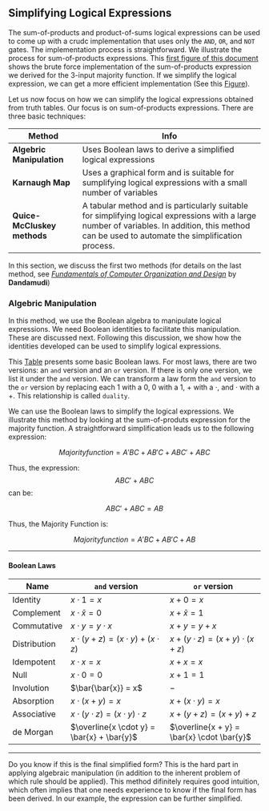 ## Simplifying Logical Expressions

The sum-of-products and product-of-sums logical expressions can be used to come up with a crudc implementation that uses only the `AND`, `OR`, and `NOT` gates. The implementation process is straightforward. We illustrate the process for sum-of-products expressions. This [first figure of this document](https://github.com/romuro-pauliv/Introduction-to-Assembly/blob/main/Part%20II%20-%20Computer%20Organization/a4%20-%20Logic%20Functions.md#logic-functions) shows the brute force implementation of the sum-of-products expression we derived for the 3-input majority function. If we simplify the logical expression, we can get a more efficient implementation (See this [Figure]()).

Let us now focus on how we can simplify the logical expressions obtained from truth tables. Our focus is on sum-of-products expressions. There are three basic techniques:

| Method | Info |
|--------|------|
| __Algebric Manipulation__ | Uses Boolean laws to derive a simplified logical expressions |
| __Karnaugh Map__ | Uses a graphical form and is suitable for sumplifying logical expressions with a small number of variables |
| __Quice-McCluskey methods__ | A tabular method and is particularly suitable for simplifying logical expressions with a large number of variables. In addition, this method can be used to automate the simplification process. |

In this section, we discuss the first two methods (for details on the last method, see [_Fundamentals of Computer Organization and Design_](https://www.amazon.com.br/Fundamentals-Computer-Organization-Sivarama-Dandamudi/dp/1475778333) by __Dandamudi__)

### Algebric Manipulation

In this method, we use the Boolean algebra to manipulate logical expressions. We need Boolean identities to facilitate this manipulation. These are discussed next. Following this discussion, we show how the identities developed can be used to simplify logical expressions. 

This [Table](https://github.com/romuro-pauliv/Introduction-to-Assembly/blob/main/Part%20II%20-%20Computer%20Organization/a6%20-%20Simplifying%20Logical%20Expressions.md#boolean-laws) presents some basic Boolean laws. For most laws, there are two versions: an `and` version and an `or` version. If there is only one version, we list it under the `and` version. We can transform a law form the `and` version to the `or` version by replacing each 1 with a 0, 0 with a 1, + with a <span>&#183;</span>, and <span>&#183;</span> with a +. This relationship is called `duality`.

We can use the Boolean laws to simplify the logical expressions. We illustrate this method by looking at the sum-of-produts expression for the majority function. A straightforward simplification leads us to the following expression:

$$ Majority function = A'BC + AB'C + ABC' + ABC$$

Thus, the expression: $$ ABC' + ABC $$ can be:

$$ ABC' + ABC = AB$$

Thus, the Majority Function is:

$$ Majority function = A'BC + AB'C + AB $$

---

#### Boolean Laws

| Name | `and` version | `or` version |
|------|---------------|--------------|
| Identity      | $x \cdot 1 = x$        | $x + 0 = x$ |
| Complement    | $x \cdot  \bar{x} = 0$ | $x + \bar{x} = 1$ |
| Commutative   | $x \cdot y = y \cdot x$| $x + y = y + x$ |
| Distribution  | $x \cdot (y + z) = (x \cdot y) + (x \cdot z)$ | $x + (y \cdot z) = (x + y) \cdot (x + z)$ |
| Idempotent | $x \cdot x = x$ | $x + x = x$ |
| Null | $x \cdot 0 = 0$ | $x + 1 = 1$ |
| Involution  | $\bar{\bar{x}} = x$ | $-$ |
| Absorption  | $x \cdot (x + y) = x$ | $x + (x \cdot y) = x$ |
| Associative | $x \cdot (y \cdot z) = (x \cdot y) \cdot z$ | $x + (y + z) = (x + y) + z$ |
| de Morgan | $\overline{x \cdot y} = \bar{x} + \bar{y}$ | $\overline{x + y} = \bar{x} \cdot \bar{y}$ |

---

Do you know if this is the final simplified form? This is the hard part in applying algebraic manipulation (in addition to the inherent problem of which rule should be applied). This method difinitely requires good intuition, which often implies that one needs experience to know if the final form has been derived. In our example, the expression can be further simplified. 